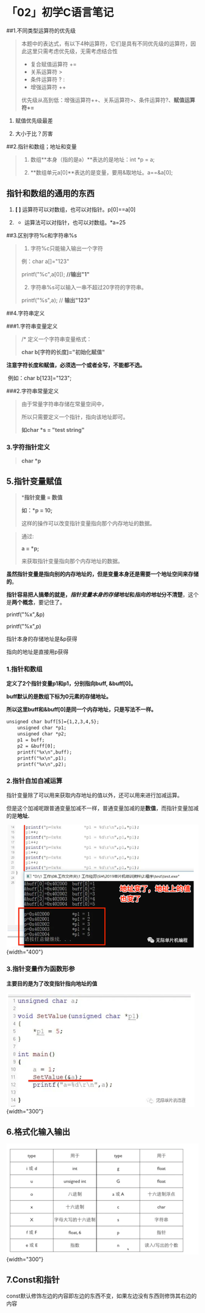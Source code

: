 # 「02」初学C语言笔记

##1.不同类型运算符的优先级

> 本题中的表达式，有以下4种运算符，它们是具有不同优先级的运算符，因此这里只需考虑优先级，无需考虑结合性
>
> - 复合赋值运算符 += 
> - 关系运算符 > 
> - 条件运算符 ? : 
> - 增强运算符 ++ 
>
> 优先级从高到低：增强运算符++、关系运算符>、条件运算符?、**赋值运算符+=**

1. 赋值优先级最差

2. 大小于比？厉害

##2.指针和数组；地址和变量

> 1. 数组**本身（指的是a）**表达的是地址：int *p = a;
>
> 2. **数组单元a[0]**表达的是变量，要用&取地址。a==&a[0];

## 指针和数组的通用的东西

1. **[ ]** 运算符可以对数组，也可以对指针。p[0]==a[0]

2. * 运算法可以对指针，也可以对数组。*a=25

##3.区别字符%c和字符串%s

> 1. 字符%c只能输入输出一个字符
>
> 例：char a[]="123"
>
> printf("%c",a[0]);    **//输出"1"**
>
> 2. 字符串%s可以输入一串不超过20字符的字符串。
>
>  printf("%s",a);    // **输出"123"**  

##4.字符串定义

###1.字符串变量定义

> /* 定义一个字符串变量格式：
>
> **char b[字符的长度]="初始化赋值"**   

​    **注意字符长度和赋值，必须选一个或者全写，不能都不选。**

​    例如：char b[123]="123";

###2.字符串常量定义

> 由于常量字符串存储在常量空间中，
>
> 所以只需要定义一个指针，指向该地址即可。
>
> **如char \*s = "test string"**

### 3.字符指针定义

> **char \*p**

## 5.指针变量赋值

> ***指针变量 = 数值**
>
> **如：\*p = 10;**
>
> 这样的操作可以改变指针变量指向那个内存地址的数据。

> 通过:
>
> **a = \*p;**
>
> 来获取指针变量指向那个内存地址的数据。

**虽然指针变量是指向别的内存地址的，但是变量本身还是需要一个地址空间来存储的**。

**指针容易把人搞晕的就是，*****指针变量本身的存储地址*****和*****指向的地址*****分不清楚**，这个是**两个概念**，要记住了。

printf("%x",&p)

printf("%x",p)

指针本身的存储地址是&p获得

指向的地址是直接用p获得

### 1.指针和数组

**定义了2个指针变量p1和p1，分别指向buff, &buff[0]。**

**buff默认的是数组下标为0元素的存储地址。**

**所以这里buff和&buff[0]是同一个内存地址，只是写法不一样。**

```
unsigned char buff[5]={1,2,3,4,5};
    unsigned char *p1;
    unsigned char *p2;
    p1 = buff;
    p2 = &buff[0];
    printf("%x\n",buff);
    printf("%x\n",p1);
    printf("%x\n",p2);
```

### 2.**指针自加自减运算**

指针变量除了可以用来获取内存地址的值以外，还可以用来进行加减运算。

但是这个加减呢跟普通变量加减不一样，普通变量加减的是**数值**，而指针变量加减的是**地址.**

![](./images/1.png){width="400"}

### 3.指针变量作为函数形参

**主要目的是为了改变指针指向地址的值**

![](./images/2.png){width="300"}

## 6.格式化输入输出

![](./images/3.png){width="300"}

## 7.Const和指针

const默认修饰左边的内容即左边的东西不变，如果左边没有东西则修饰其右边的内容

